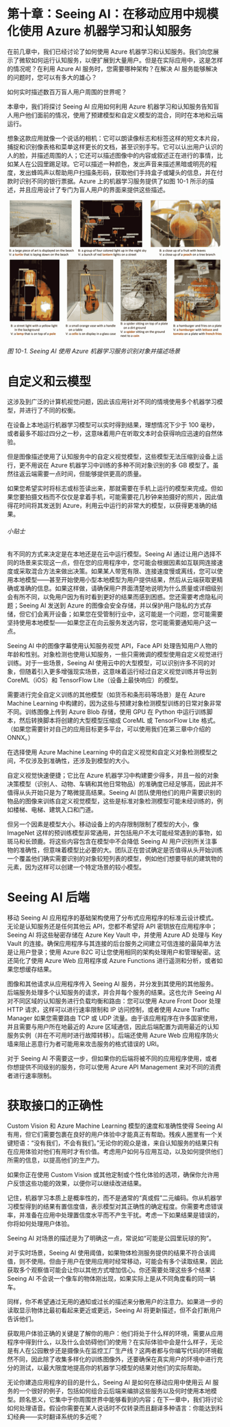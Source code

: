 # 第十章：Seeing AI：在移动应用中规模化使用 Azure 机器学习和认知服务

在前几章中，我们已经讨论了如何使用 Azure 机器学习和认知服务。我们向您展示了微软如何运行认知服务，以便扩展到大量用户。但是在实际应用中，这是怎样的情况呢？在利用 Azure AI 服务时，您需要哪种架构？在解决 AI 服务能够解决的问题时，您可以有多大的雄心？

如何实时描述数百万盲人用户周围的世界呢？

本章中，我们将探讨 Seeing AI 应用如何利用 Azure 机器学习和认知服务告知盲人用户他们面前的情况，使用了预建模型和自定义模型的混合，同时在本地和云端运行。

想象这款应用就像一个说话的相机：它可以朗读像标志和标签这样的短文本片段，捕捉和识别像表格和菜单这样更长的文档，甚至识别手写。它可以认出用户认识的人的脸，并描述周围的人；它还可以描述图像中的内容或叙述正在进行的事情，比如某人在公园里踢足球。它可以描述一种颜色，发出声音来描述黑暗或明亮的程度，发出蜂鸣声以帮助用户扫描条形码，获取他们手持盒子或罐头的信息，并在付款时识别不同的银行票据。Azure 上的机器学习服务提供了如图 10-1 所示的描述，并且应用设计了专门为盲人用户的界面来提供这些描述。

![Seeing AI 使用 Azure 机器学习服务识别对象并描述场景](img/aasc_1001.png)

###### 图 10-1\. Seeing AI 使用 Azure 机器学习服务识别对象并描述场景

# 自定义和云模型

这涉及到广泛的计算机视觉问题，因此该应用针对不同的情境使用多个机器学习模型，并进行了不同的权衡。

在设备上本地运行机器学习模型可以实时得到结果，理想情况下少于 100 毫秒，或者最多不超过四分之一秒，这意味着用户在听取文本时会获得响应迅速的自然体验。

但是图像描述使用了认知服务中的自定义视觉模型，这些模型无法压缩到设备上运行，更不用说在 Azure 机器学习中训练的多种不同对象识别的多 GB 模型了。虽然往返云端需要一点时间，但能够提供更高的质量。

如果您希望实时将标志或标签读出来，那就需要在手机上运行的模型来完成。但如果您要拍摄文档而不仅仅是拿着手机，可能需要花几秒钟来拍摄好的照片，因此值得花时间将其发送到 Azure，利用云中运行的非常大的模型，以获得更准确的结果。

###### 小贴士

有不同的方式来决定是在本地还是在云中运行模型。Seeing AI 通过让用户选择不同的场景来实现这一点，但在您的应用程序中，您可能会根据因素如互联网连接速度或采取混合方法来做出决策。如果某人带宽有限、连接速度慢或离线，您可以使用本地模型——甚至开始使用小型本地模型为用户提供结果，然后从云端获取更精确或准确的信息。如果这样做，请确保用户界面清楚地说明为什么质量或详细级别会有所不同，以免用户因为有时看到更好的结果而感到困惑。您还需要考虑隐私问题；Seeing AI 发送到 Azure 的图像会安全存储，并以保护用户隐私的方式存储，但它们会离开设备；如果您在受管制行业中，这可能是一个问题，您可能需要坚持使用本地模型——如果您正在向云服务发送内容，您可能需要通知用户这一点。

Seeing AI 中的图像字幕使用认知服务视觉 API，Face API 处理告知用户人物的年龄和性别。对象检测也使用认知服务，一些只需微调的模型使用自定义视觉进行训练。对于一些场景，Seeing AI 使用云中的大型模型，可以识别许多不同的对象，但随着引入更多增强现实场景，这意味着运行经过自定义视觉训练并导出到 CoreML（iOS）和 TensorFlow Lite（设备上最快响应）的模型。

需要进行完全自定义训练的其他模型（如货币和条形码等场景）是在 Azure Machine Learning 中构建的，因为这些与预建对象检测模型训练的日常对象非常不同。训练图像上传到 Azure Blob 存储，使用 GPU 在 Python 中运行训练脚本，然后转换脚本将创建的大型模型压缩成 CoreML 或 TensorFlow Lite 格式。（如果您需要针对自己的应用目标更多平台，可以使用我们在第三章中介绍的 ONNX。）

在选择使用 Azure Machine Learning 中的自定义视觉和自定义对象检测模型之间，不仅涉及到准确性，还涉及到模型的大小。

自定义视觉快速便捷；它比在 Azure 机器学习中构建要少得多，并且一般的对象决策模型（识别人、动物、车辆和其他日常物品）的准确度已经足够高，因此并不值得从头开始只是为了略微提高结果。Seeing AI 团队使用他们的用户需要识别的物品的图像来训练自定义视觉模型，这些是标准对象检测模型可能未经训练的，例如楼梯、电梯、建筑入口和门道。

但另一个因素是模型大小。移动设备上的内存限制限制了模型的大小，像 ImageNet 这样的预训练模型非常通用，并包括用户不太可能经常遇到的事物，如斑马和长颈鹿。将这些内容包含在模型中不会降低 Seeing AI 用户识别所关注事物的准确性，但意味着模型比必要的大。团队正在尝试确定是否值得从头开始训练一个覆盖他们确实需要识别的对象较短列表的模型，例如他们想要导航的建筑物的元素，因为这样可以创建一个特定场景的较小模型。

# Seeing AI 后端

移动 Seeing AI 应用程序的基础架构使用了分布式应用程序的标准云设计模式。无论是认知服务还是任何其他云 API，您都不希望将 API 密钥放在应用程序中；Seeing AI 将这些秘密存储在 Azure Key Vault 中，并使用 Azure AD 处理与 Key Vault 的连接。确保应用程序与其连接的后台服务之间建立可信连接的最简单方法是让用户登录；使用 Azure B2C 可让您使用相同的架构处理用户和管理秘密。这还简化了使用 Azure Web 应用程序或 Azure Functions 进行遥测和分析，或者如果您想缓存结果。

图像和其他请求从应用程序传入 Seeing AI 服务，并分发到其使用的其他服务。后端服务处理多个认知服务的请求，并合并每个服务的结果。这也允许 Seeing AI 对不同区域的认知服务进行负载均衡和路由：您可以使用 Azure Front Door 处理 HTTP 请求，这样可以进行速率限制和 IP 访问控制，或者使用 Azure Traffic Manager 如果您需要路由 TCP 或 UDP 流量。由于该应用程序在许多国家使用，并且需要与用户所在地最近的 Azure 区域通信，因此后端配置为调用最近的认知服务实例（并在不可用时进行故障转移）。后端还使用 Azure Web 应用程序防火墙来阻止恶意行为者可能用来攻击服务的格式错误的 URI。

对于   Seeing AI 不需要这一步，但如果你的后端将被不同的应用程序使用，或者你想提供不同级别的服务，你可以使用 Azure API Management 来对不同的消费者进行速率限制。

# 获取接口的正确性

Custom Vision 和 Azure Machine Learning 模型的速度和准确性使得 Seeing AI 有用，但它们需要包裹在良好的用户体验中才能真正有帮助。残疾人圈里有一个关键短语：“没有我们，不会有我们。”无论你的观众是谁，来自认知服务的结果只有在应用体验对他们有用时才有价值。考虑用户如何与应用互动，以及如何提供他们所需的信息，以提高他们的生产力。

如果你正在使用 Custom Vision 或其他定制或个性化体验的选项，确保你允许用户反馈这些功能的效果，以便你可以继续改进结果。

记住，机器学习本质上是概率性的，而不是通常的“真或假”二元编码。你从机器学习模型得到的结果有置信度值，表示模型对其正确性的确定程度。你需要考虑错误率，并准备在应用中处理置信度水平而不产生干扰。考虑一下如果结果是错误的，你将如何处理用户体验。

Seeing AI 对场景的描述是为了明确这一点，常说如“可能是公园里玩球的狗”。

对于实时场景，Seeing AI 使用阈值，如果物体检测服务提供的结果不符合该阈值，则不使用。但由于用户在使用应用时经常移动，可能会有多个读取结果，因此获取多个观察值可能会让你以其他方式增加信心。你还需要处理这些多个结果：Seeing AI 不会说一个像车的物体刚出现，如果实际上是从不同角度看的同一辆车。

同样，你不希望通过无用的通知或过长的描述来分散用户的注意力。如果进一步的读取显示物体比最初看起来更近或更远，Seeing AI 将更新描述，但不会打断用户告诉他们。

获取用户体验正确的关键是了解你的用户：他们将处于什么样的环境，需要从应用程序中得到什么，以及什么会妨碍他们的使用？在实际体验中会是什么样子，无论是有人在公园散步还是摄像头在监控工厂生产线？这两者都与你编写代码的环境截然不同，因此除了收集多样化的训练图像外，还要确保在真实用户的环境中进行充分的测试，以最大限度地提高你的机器学习模型的结果对他们的实际帮助。

无论你建造应用程序的目的是什么，Seeing AI 是如何在移动应用中使用云 AI 服务的一个很好的例子，包括如何组合云后端来编排这些服务以及何时使用本地模型。顾名思义，它集中于你周围世界中能够看到的内容；在下一章中，我们将讨论如何处理语音。假设你需要在某人说话时不仅转录而且翻译多种语言：你能达到科幻经典——实时翻译系统的多近呢？
